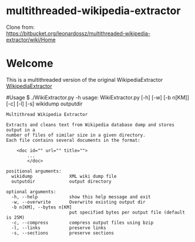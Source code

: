 multithreaded-wikipedia-extractor
================================
Clone from:  
	https://bitbucket.org/leonardossz/multithreaded-wikipedia-extractor/wiki/Home

# Welcome
This is a multithreaded version of the original WikipediaExtractor
[WikipediaExtractor](http://medialab.di.unipi.it/wiki/Wikipedia_Extractor)

#Usage
	$ ./WikiExtractor.py -h
	usage: WikiExtractor.py [-h] [-w] [-b n[KM]] [-c] [-l] [-s] wikidump outputdir
	
	Multithread Wikipedia Extractor
	    
	Extracts and cleans text from Wikipedia database dump and stores output in a
	number of files of similar size in a given directory.
	Each file contains several documents in the format:
	    
		<doc id="" url="" title="">
	        ...
	        </doc>
	
	positional arguments:
	  wikidump              XML wiki dump file
	  outputdir             output directory
	
	optional arguments:
	  -h, --help            show this help message and exit
	  -w, --overwrite       Overwrite existing output dir
	  -b n[KM], --bytes n[KM]
	                        put specified bytes per output file (default is 25M)
	  -c, --compress        compress output files using bzip
	  -l, --links           preserve links
	  -s, --sections        preserve sections
